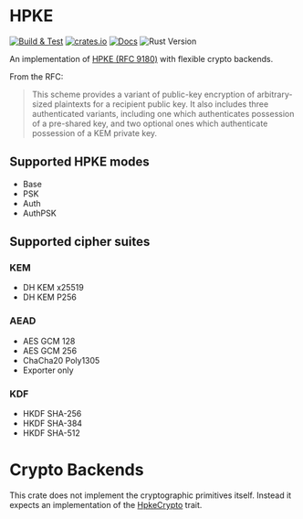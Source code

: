 # HPKE

[![Build & Test][github-actions-badge]][github-actions-link]
[![crates.io][crate-badge]][crate-link]
[![Docs][docs-badge]][docs-link]
![Rust Version][rustc-image]

An implementation of [HPKE (RFC 9180)] with flexible crypto backends.

From the RFC:

> This scheme provides a variant of public-key encryption of arbitrary-sized plaintexts for a recipient public key. It also includes three authenticated variants, including one which authenticates possession of a pre-shared key, and two optional ones which authenticate possession of a KEM private key.


## Supported HPKE modes

- Base
- PSK
- Auth
- AuthPSK

## Supported cipher suites

### KEM

- DH KEM x25519
- DH KEM P256

### AEAD

- AES GCM 128
- AES GCM 256
- ChaCha20 Poly1305
- Exporter only

### KDF

- HKDF SHA-256
- HKDF SHA-384
- HKDF SHA-512

# Crypto Backends

This crate does not implement the cryptographic primitives itself.
Instead it expects an implementation of the [HpkeCrypto] trait.

[github-actions-badge]: https://img.shields.io/github/actions/workflow/status/franziskuskiefer/hpke-rs/rust.yml?label=build%20%26%20tests&logo=github&style=for-the-badge&branch=main
[github-actions-link]: https://github.com/franziskuskiefer/hpke-rs/actions/workflows/rust.yml?query=branch%3Amain
[crate-badge]: https://img.shields.io/crates/v/hpke-rs.svg?style=for-the-badge
[crate-link]: https://crates.io/crates/hpke-rs
[docs-badge]: https://img.shields.io/badge/docs-rs-blue.svg?style=for-the-badge
[docs-link]: https://docs.rs/hpke-rs
[libcrux]: https://github.com/cryspen/libcrux
[hpke (RFC 9180)]: https://www.rfc-editor.org/rfc/rfc9180.html
[hpkecrypto]: https://docs.rs/hpke-rs-crypto
[rustc-image]: https://img.shields.io/badge/rustc-1.56+-blue.svg?style=for-the-badge
